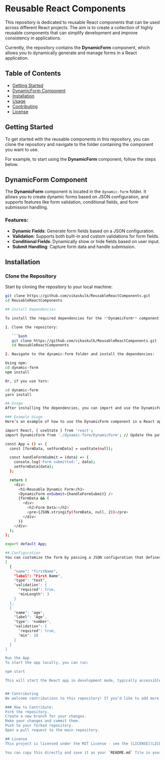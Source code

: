 # Reusable React Components

This repository is dedicated to reusable React components that can be used across different React projects. The aim is to create a collection of highly reusable components that can simplify development and improve consistency in applications.

Currently, the repository contains the **DynamicForm** component, which allows you to dynamically generate and manage forms in a React application.

## Table of Contents

- [Getting Started](#getting-started)
- [DynamicForm Component](#dynamicform-component)
- [Installation](#installation)
- [Usage](#usage)
- [Contributing](#contributing)
- [License](#license)

## Getting Started

To get started with the reusable components in this repository, you can clone the repository and navigate to the folder containing the component you want to use.

For example, to start using the **DynamicForm** component, follow the steps below.

## DynamicForm Component

The **DynamicForm** component is located in the `dynamic-form` folder. It allows you to create dynamic forms based on JSON configuration, and supports features like form validation, conditional fields, and form submission handling.

### Features:

- **Dynamic Fields**: Generate form fields based on a JSON configuration.
- **Validation**: Supports both built-in and custom validations for form fields.
- **Conditional Fields**: Dynamically show or hide fields based on user input.
- **Submit Handling**: Capture form data and handle submission.

## Installation

### Clone the Repository

Start by cloning the repository to your local machine:

```bash
git clone https://github.com/vikaskulk/ReusableReactComponents.git
cd ReusableReactComponents

## Install Dependencies

To install the required dependencies for the **DynamicForm** component, follow these steps:

1. Clone the repository:

   ```bash
   git clone https://github.com/vikaskulk/ReusableReactComponents.git
   cd ReusableReactComponents

2. Navigate to the dynamic-form folder and install the dependencies:

Using npm:
cd dynamic-form
npm install

Or, if you use Yarn:

cd dynamic-form
yarn install

## Usage
After installing the dependencies, you can import and use the DynamicForm component in your React application.

### Example Usage
Here’s an example of how to use the DynamicForm component in a React app:

import React, { useState } from 'react';
import DynamicForm from './dynamic-form/DynamicForm'; // Update the path if necessary

const App = () => {
  const [formData, setFormData] = useState(null);

  const handleFormSubmit = (data) => {
    console.log('Form submitted:', data);
    setFormData(data);
  };

  return (
    <div>
      <h1>Reusable Dynamic Form</h1>
      <DynamicForm onSubmit={handleFormSubmit} />
      {formData && (
        <div>
          <h2>Form Data:</h2>
          <pre>{JSON.stringify(formData, null, 2)}</pre>
        </div>
      )}
    </div>
  );
};

export default App;

## Configuration
You can customize the form by passing a JSON configuration that defines the fields and validation rules. For example
[
  {
    "name": "firstName",
    "label": "First Name",
    "type": "text",
    "validation": {
      "required": true,
      "minLength": 3
    }
  },
  {
    "name": "age",
    "label": "Age",
    "type": "number",
    "validation": {
      "required": true,
      "min": 18
    }
  }
]

Run the App
To start the app locally, you can run:

npm start

This will start the React app in development mode, typically accessible at http://localhost:3000.


## Contributing
We welcome contributions to this repository! If you’d like to add more reusable components or improve the existing ones, feel free to fork the repository, make your changes, and submit a pull request.

### How to Contribute:
Fork the repository.
Create a new branch for your changes.
Make your changes and commit them.
Push to your forked repository.
Open a pull request to the main repository.

## License
This project is licensed under the MIT License - see the [LICENSE](LICENSE) file for details.

You can copy this directly and save it as your `README.md` file in your GitHub repository. Let me know if you need any further adjustments!
